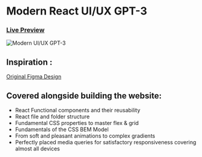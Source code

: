 # Modern React UI/UX GPT-3

### [Live Preview](https://3quanimity.github.io/Modern-React-UI-UX-GPT-3/)

![Modern UI/UX GPT-3](https://i.ibb.co/TR5LW9z/image.png)

## Inspiration : 
[Original Figma Design](https://www.figma.com/file/lz9lLpFHMxHm2odnwM3R0z/gpt3?node-id=0%3A1)

## Covered alongside building the website:

- React Functional components and their reusability
- React file and folder structure
- Fundamental CSS properties to master flex & grid
- Fundamentals of the CSS BEM Model
- From soft and pleasant animations to complex gradients
- Perfectly placed media queries for satisfactory responsiveness covering almost all devices
